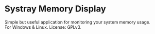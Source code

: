 # Systray Memory Display
Simple but useful application for monitoring your system memory usage. For Windows &amp; Linux.
License: GPLv3.

